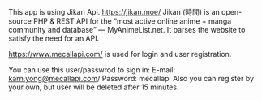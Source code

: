 This app is using Jikan Api.
https://jikan.moe/
Jikan (時間) is an open-source PHP & REST API for the “most active online anime + manga community and database” — MyAnimeList.net. It parses the website to satisfy the need for an API.

https://www.mecallapi.com/ is used for login and user registration.

You can use this user/passwrod to sign in:
E-mail: karn.yong@mecallapi.com/
Password: mecallapi
Also you can register by your own, but user will be deleted after 15 minutes.
